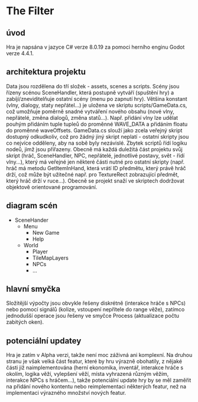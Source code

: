 # The Filter

## úvod
Hra je napsána v jazyce C# verze 8.0.19 za pomoci herního enginu Godot verze 4.4.1.

## architektura projektu
Data jsou rozdělena do tří složek - assets, scenes a scripts.
Scény jsou řízeny scénou SceneHandler, která postupně vytváří (spuštění hry) a zabíjí/zneviditelňuje ostatní scény (menu po zapnutí hry). Většina konstant (vlny, dialogy, staty nepřátel...) je uložena ve skriptu scripts/GameData.cs, což umožňuje poměrně snadné vytváření nového obsahu (nové vlny, nepřátelé, změna dialogů, změna statů...). Např. přidání vlny lze udělat pouhým přidáním tuple tupleů do proměnné WAVE_DATA a přidáním floatu do proměnné waveOffsets. GameData.cs slouží jako zcela veřejný skript dostupný odkudkoliv, což pro žádný jiný skript neplatí - ostatní skripty jsou co nejvíce odděleny, aby na sobě byly nezávislé. Zbytek scriptů řídí logiku nodeů, jimž jsou přiřazeny. Obecně má každá duležitá část projektu svůj skript (hráč, SceneHandler, NPC, nepřátelé, jednotlivé postavy, svět - řídí vlny...), který má veřejné jen některé části nutné pro ostatní skripty (např. hráč má metodu GetItemInHand, která vrátí ID předmětu, který právě hráč drží, což může být užitečné např. pro TextureRect zobrazující předmět, který hráč drží v ruce...). Obecně se projekt snaží ve skriptech dodržovat objektově orientované programování.

## diagram scén
- SceneHander
    - Menu
        - New Game
        - Help
    - World
        - Player
        - TileMapLayers
        - NPCs
        - ...

## hlavní smyčka
Složitější výpočty jsou obvykle řešeny diskrétně (interakce hráče s NPCs) nebo pomocí signálů (kolize, vstoupení nepřítele do range věže), zatímco jednodušší operace jsou řešeny ve smyčce Process (aktualizace počtu zabitých oken).

## potenciální updatey
Hra je zatím v Alpha verzi, takže není moc záživná ani komplexní. Na druhou stranu je však velká část featur, které by hru výrazně obohatily, z nějaké části již naimplementována (herní ekonomika, inventář, interakce hráče s okolím, logika věží, vylepšení věží, místa vyhrazená různým věžím, interakce NPCs s hráčem...), takže potenciální update hry by se měl zaměřit na přidání nového kontentu nebo reimplementaci některých featur, než na implementaci výrazného množství nových featur.
